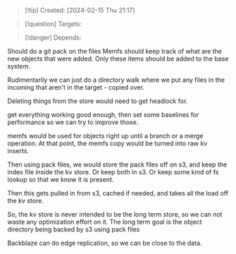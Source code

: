 
>[!tip] Created: [2024-02-15 Thu 21:17]

>[!question] Targets: 

>[!danger] Depends: 

Should do a git pack on the files
Memfs should keep track of what are the new objects that were added.
Only these items should be added to the base system.

Rudimentarily we can just do a directory walk where we put any files in the incoming that aren't in the target - copied over.


Deleting things from the store would need to get headlock for.

get everything working good enough, then set some baselines for performance so we can try to improve those.

memfs would be used for objects right up until a branch or a merge operation.
At that point, the memfs copy would be turned into raw kv inserts.

Then using pack files, we would store the pack files off on s3, and keep the index file inside the kv store.  Or keep both in s3.  Or keep some kind of fs lookup so that we know it is present.

Then this gets pulled in from s3, cached if needed, and takes all the load off the kv store.

So, the kv store is never intended to be the long term store, so we can not waste any optimization effort on it.  The long term goal is the object directory being backed by s3 using pack files

Backblaze can do edge replication, so we can be close to the data.
